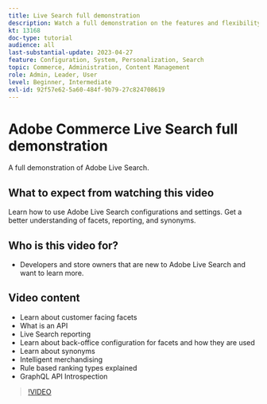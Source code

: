 ```yaml
---
title: Live Search full demonstration
description: Watch a full demonstration on the features and flexibility of Live Search
kt: 13168
doc-type: tutorial
audience: all
last-substantial-update: 2023-04-27
feature: Configuration, System, Personalization, Search
topic: Commerce, Administration, Content Management
role: Admin, Leader, User
level: Beginner, Intermediate
exl-id: 92f57e62-5a60-484f-9b79-27c824708619
---
```

# Adobe Commerce Live Search full demonstration

A full demonstration of Adobe Live Search.  

## What to expect from watching this video

Learn how to use Adobe Live Search configurations and settings. Get a better understanding of facets, reporting, and synonyms.

## Who is this video for?

* Developers and store owners that are new to Adobe Live Search and want to learn more.

## Video content

* Learn about customer facing facets
* What is an API
* Live Search reporting
* Learn about back-office configuration for facets and how they are used
* Learn about synonyms
* Intelligent merchandising
* Rule based ranking types explained
* GraphQL API Introspection

>[!VIDEO](https://video.tv.adobe.com/v/3418996?learn=on)
